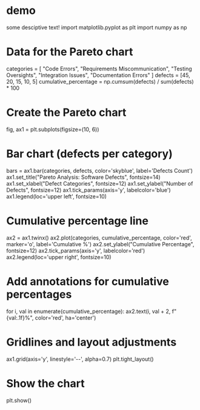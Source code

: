 # demo

some desciptive text!
import matplotlib.pyplot as plt
import numpy as np

# Data for the Pareto chart
categories = [
    "Code Errors", 
    "Requirements Miscommunication", 
    "Testing Oversights", 
    "Integration Issues", 
    "Documentation Errors"
]
defects = [45, 20, 15, 10, 5]
cumulative_percentage = np.cumsum(defects) / sum(defects) * 100

# Create the Pareto chart
fig, ax1 = plt.subplots(figsize=(10, 6))

# Bar chart (defects per category)
bars = ax1.bar(categories, defects, color='skyblue', label='Defects Count')
ax1.set_title("Pareto Analysis: Software Defects", fontsize=14)
ax1.set_xlabel("Defect Categories", fontsize=12)
ax1.set_ylabel("Number of Defects", fontsize=12)
ax1.tick_params(axis='y', labelcolor='blue')
ax1.legend(loc='upper left', fontsize=10)

# Cumulative percentage line
ax2 = ax1.twinx()
ax2.plot(categories, cumulative_percentage, color='red', marker='o', label='Cumulative %')
ax2.set_ylabel("Cumulative Percentage", fontsize=12)
ax2.tick_params(axis='y', labelcolor='red')
ax2.legend(loc='upper right', fontsize=10)

# Add annotations for cumulative percentages
for i, val in enumerate(cumulative_percentage):
    ax2.text(i, val + 2, f"{val:.1f}%", color='red', ha='center')

# Gridlines and layout adjustments
ax1.grid(axis='y', linestyle='--', alpha=0.7)
plt.tight_layout()

# Show the chart
plt.show()

